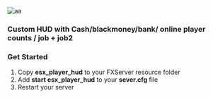 


![aa](https://cdn.discordapp.com/attachments/834924184223481876/985490690765103154/unknown.png)
### Custom HUD with Cash/blackmoney/bank/ online player counts / job + job2


### Get Started
1) Copy **esx_player_hud** to your FXServer resource folder
2) Add **start esx_player_hud** to your **sever.cfg** file
3) Restart your server

 
